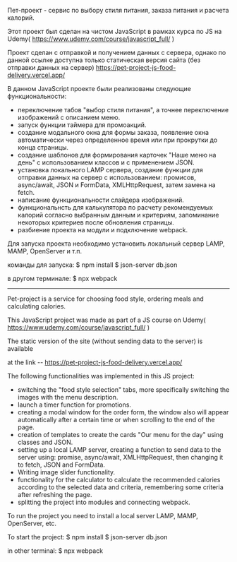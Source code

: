 Пет-проект - сервис по выбору стиля питания,  заказа питания и расчета калорий.

Этот проект был сделан на чистом JavaScript в рамках курса по JS на Udemy( https://www.udemy.com/course/javascript_full/ ) 

Проект сделан с отправкой и получением данных с сервера, однако по данной ссылке доступна только статическая версия сайта (без отправки данных на сервер)   https://pet-project-js-food-delivery.vercel.app/

В данном JavaScript проекте были реализованы следующие функциональности:
- переключение табов "выбор стиля питания", а точнее переключение изображений с описанием  меню.
- запуск функции таймера для промоакций.
- создание модального окна для формы заказа, появление окна автоматически через определенное время или при прокрутки до конца страницы.
- создание шаблонов для формирования карточек "Наше меню на день" с использованием классов и c применением JSON.
- установка локального LAMP сервера, создание функции для отправки данных на сервер с использованием: промисов, async/await, JSON и FormData, 
  XMLHttpRequest, затем замена на fetch.
- написание функциональности слайдера изображений.
- функциональнсть для калькулятора по расчету рекомендуемых калорий согласно выбранным данным и критериям, 
  запоминание некоторых критериев после обновления страницы.
- разбиение проекта на модули и подключение webpack.

Для запуска проекта необходимо установить локальный сервер LAMP, MAMP, OpenServer и т.п.

команды для запуска:
$ npm install
$ json-server db.json

в другом терминале:
$ npx webpack

-----------------------------------------------------------------------------------------

Pet-project is a service for choosing food style, ordering meals and calculating calories.

This JavaScript project was made as part of a JS course on Udemy( https://www.udemy.com/course/javascript_full/ ) 

The static version of the site (without sending data to the server) is available 

 at the link --  https://pet-project-js-food-delivery.vercel.app/

The following functionalities was implemented in this JS project:
- switching the "food style selection" tabs, more specifically switching the images with the menu description.
- launch a timer function for promotions.
- creating a modal window for the order form, the window also will appear automatically after a certain time or when scrolling to the end of the page.
- creation of templates to create the cards "Our menu for the day" using classes and JSON.
- setting up a local LAMP server, creating a function to send data to the server using: promise, async/await, XMLHttpRequest, 
  then changing it to fetch, JSON and FormData.
- Writing image slider functionality.
- functionality for the calculator to calculate the recommended calories according to the selected data and criteria, 
  remembering some criteria after refreshing the page.
- splitting the project into modules and connecting webpack.

To run the project you need to install a local server LAMP, MAMP, OpenServer, etc.

To start the project:
$ npm install
$ json-server db.json

in other terminal:
$ npx webpack
